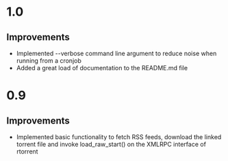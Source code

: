 # 1.0

## Improvements

* Implemented --verbose command line argument to reduce noise when running from a cronjob
* Added a great load of documentation to the README.md file

# 0.9

## Improvements

* Implemented basic functionality to fetch RSS feeds, download the linked torrent file and invoke load_raw_start() on the XMLRPC interface of rtorrent

